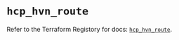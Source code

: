 # `hcp_hvn_route`

Refer to the Terraform Registory for docs: [`hcp_hvn_route`](https://registry.terraform.io/providers/hashicorp/hcp/0.70.0/docs/resources/hvn_route).
